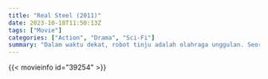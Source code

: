 ```yaml
---
title: "Real Steel (2011)"
date: 2023-10-18T11:50:13Z
tags: ["Movie"]
categories: ["Action", "Drama", "Sci-Fi"]
summary: "Dalam waktu dekat, robot tinju adalah olahraga unggulan. Seorang mantan petinju yang sedang berjuang merasa dia telah menemukan seorang juara di dalam robot yang dibuang."
---
```



  <mux-player stream-type="on-demand"
  src="https://kp3d-my.sharepoint.com/personal/ryoo_kp3d_onmicrosoft_com/_layouts/15/download.aspx?share=EUBO7YNI8tRPu7orF1N3TCUBm9cdlpdSSXCpFTP4X2bhuw" prefer-playback="mse" controls>
 
  </mux-player>
  

{{< movieinfo id="39254" >}}

  <script src="https://cdn.jsdelivr.net/npm/@mux/mux-player"></script>
  
   <script type="application/ld+json">
 {
  "@context": "https://schema.org/",
  "@type": "VideoObject",
  "name": "Real Steel",
  "contentUrl": "https://stream.mux.com/EQpPdaQAEMQmheswL9khXlR4li00iqe0213cV4Vgpx3Iw.m3u8",
  "thumbnailUrl": "https://www.themoviedb.org/t/p/original/TJudfA2heuW7viWcqoN4xgA2Xj.jpg?width=314&fit_mode=preserve&time=25",
  "uploadDate": "2023-10-18T11:50:13Z",
}

</script>